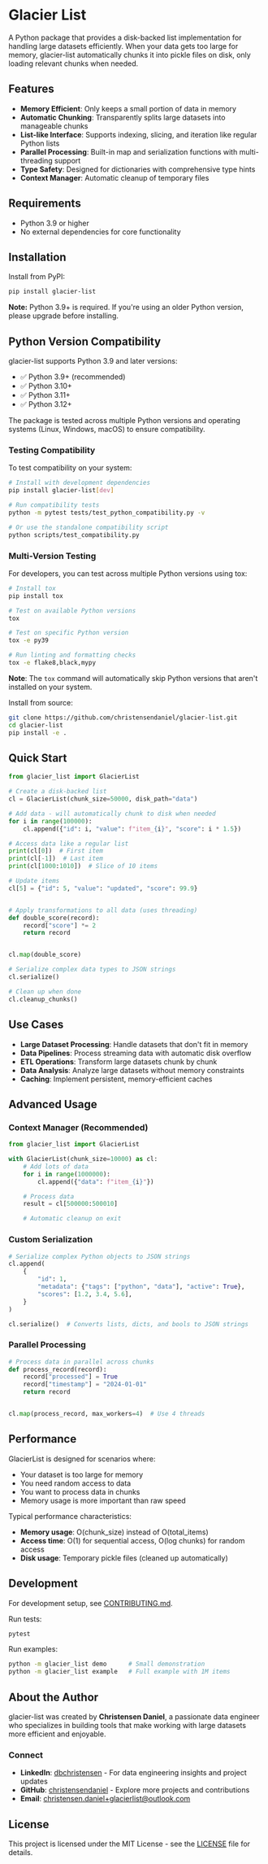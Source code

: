 # Glacier List

A Python package that provides a disk-backed list implementation for handling large datasets efficiently. When your data gets too large for memory, glacier-list automatically chunks it into pickle files on disk, only loading relevant chunks when needed.

## Features

- **Memory Efficient**: Only keeps a small portion of data in memory
- **Automatic Chunking**: Transparently splits large datasets into manageable chunks
- **List-like Interface**: Supports indexing, slicing, and iteration like regular Python lists
- **Parallel Processing**: Built-in map and serialization functions with multi-threading support
- **Type Safety**: Designed for dictionaries with comprehensive type hints
- **Context Manager**: Automatic cleanup of temporary files

## Requirements

- Python 3.9 or higher
- No external dependencies for core functionality

## Installation

Install from PyPI:

```bash
pip install glacier-list
```

**Note:** Python 3.9+ is required. If you're using an older Python version, please upgrade before installing.

## Python Version Compatibility

glacier-list supports Python 3.9 and later versions:

- ✅ Python 3.9+ (recommended)
- ✅ Python 3.10+
- ✅ Python 3.11+
- ✅ Python 3.12+

The package is tested across multiple Python versions and operating systems (Linux, Windows, macOS) to ensure compatibility.

### Testing Compatibility

To test compatibility on your system:

```bash
# Install with development dependencies
pip install glacier-list[dev]

# Run compatibility tests
python -m pytest tests/test_python_compatibility.py -v

# Or use the standalone compatibility script
python scripts/test_compatibility.py
```

### Multi-Version Testing

For developers, you can test across multiple Python versions using tox:

```bash
# Install tox
pip install tox

# Test on available Python versions
tox

# Test on specific Python version
tox -e py39

# Run linting and formatting checks
tox -e flake8,black,mypy
```

**Note**: The `tox` command will automatically skip Python versions that aren't installed on your system.

Install from source:

```bash
git clone https://github.com/christensendaniel/glacier-list.git
cd glacier-list
pip install -e .
```

## Quick Start

```python
from glacier_list import GlacierList

# Create a disk-backed list
cl = GlacierList(chunk_size=50000, disk_path="data")

# Add data - will automatically chunk to disk when needed
for i in range(100000):
    cl.append({"id": i, "value": f"item_{i}", "score": i * 1.5})

# Access data like a regular list
print(cl[0])  # First item
print(cl[-1])  # Last item
print(cl[1000:1010])  # Slice of 10 items

# Update items
cl[5] = {"id": 5, "value": "updated", "score": 99.9}


# Apply transformations to all data (uses threading)
def double_score(record):
    record["score"] *= 2
    return record


cl.map(double_score)

# Serialize complex data types to JSON strings
cl.serialize()

# Clean up when done
cl.cleanup_chunks()
```

## Use Cases

- **Large Dataset Processing**: Handle datasets that don't fit in memory
- **Data Pipelines**: Process streaming data with automatic disk overflow
- **ETL Operations**: Transform large datasets chunk by chunk
- **Data Analysis**: Analyze large datasets without memory constraints
- **Caching**: Implement persistent, memory-efficient caches

## Advanced Usage

### Context Manager (Recommended)

```python
from glacier_list import GlacierList

with GlacierList(chunk_size=10000) as cl:
    # Add lots of data
    for i in range(1000000):
        cl.append({"data": f"item_{i}"})

    # Process data
    result = cl[500000:500010]

    # Automatic cleanup on exit
```

### Custom Serialization

```python
# Serialize complex Python objects to JSON strings
cl.append(
    {
        "id": 1,
        "metadata": {"tags": ["python", "data"], "active": True},
        "scores": [1.2, 3.4, 5.6],
    }
)

cl.serialize()  # Converts lists, dicts, and bools to JSON strings
```

### Parallel Processing

```python
# Process data in parallel across chunks
def process_record(record):
    record["processed"] = True
    record["timestamp"] = "2024-01-01"
    return record


cl.map(process_record, max_workers=4)  # Use 4 threads
```

## Performance

GlacierList is designed for scenarios where:

- Your dataset is too large for memory
- You need random access to data
- You want to process data in chunks
- Memory usage is more important than raw speed

Typical performance characteristics:

- **Memory usage**: O(chunk_size) instead of O(total_items)
- **Access time**: O(1) for sequential access, O(log chunks) for random access
- **Disk usage**: Temporary pickle files (cleaned up automatically)

## Development

For development setup, see [CONTRIBUTING.md](CONTRIBUTING.md).

Run tests:

```bash
pytest
```

Run examples:

```bash
python -m glacier_list demo      # Small demonstration
python -m glacier_list example   # Full example with 1M items
```

## About the Author

glacier-list was created by **Christensen Daniel**, a passionate data engineer who specializes in building tools that make working with large datasets more efficient and enjoyable.

### Connect

- **LinkedIn**: [dbchristensen](https://www.linkedin.com/in/dbchristensen/) - For data engineering insights and project updates
- **GitHub**: [christensendaniel](https://github.com/christensendaniel) - Explore more projects and contributions
- **Email**: christensen.daniel+glacierlist@outlook.com

## License

This project is licensed under the MIT License - see the [LICENSE](LICENSE) file for details.
